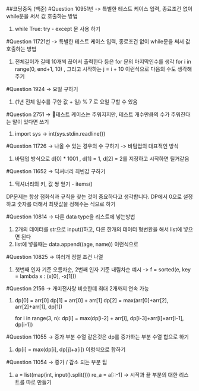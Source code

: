 ##코딩중독 (백준)
#Question 10951번 -> 특별한 테스트 케이스 입력, 종료조건 없이 while문을 써서 값 호출하는 방법

1. while True:
   try - except 문 사용 하기

#Question 11721번 -> 특별한 테스트 케이스 입력, 종료조건 없이 while문을 써서 값 호출하는 방법

1. 전체길이가 길떼 10개씩 끊어서 출력한다 등은 for 문의 마지막인수를 생각
   for i in range(0, end+1, 10) ,
   그리고 시작하는 j = i + 10 이런식으로 다음의 수도 생각해주기

#Question 1924 -> 요일 구하기

1. (1년 전체 일수를 구한 값 + 일) % 7 로 요일 구할 수 있음

#Question 2751 -> 테스트 케이스는 주워지지만, 테스트 개수만큼의 수가 주워진다는 말이 있다면 쓰기

1. import sys -> int(sys.stdin.readline())

#Question 11726 -> 나올 수 있는 경우의 수 구하기 -> 바텀업의 대표적인 방식

1. 바텀업 방식으로 d[0] \* 1001 , d[1] = 1, d[2] = 2를 지정하고 시작하면 될거같음

#Question 11652 -> 딕셔너리 최빈값 구하기

1. 딕셔너리의 키, 값 쌍 얻기 - items()

DP문제는 항상 점화식과 규칙을 찾는 것이 중요하다고 생각합니다.
DP에서 0으로 설정하고 숫자를 더해서 최댓값을 정해주는 식으로 하기

#Question 10814 -> 다른 data type을 리스트에 넣는방법

1. 2개의 데이터를 str으로 input()하고, 다른 한개의 데이터 형변환을 해서 list에 넣으면 된다
2. list에 넣을때는 data.append((age, name)) 이런식으로

#Question 10825 -> 여러개 정렬 조건 나열

1. 첫번째 인자 기준 오름차순, 2번째 인자 기준 내림차순 예시
   -> f = sorted(e, key = lambda x : (x[0], -x[1]))

#Question 2156 -> 개미전사랑 비슷한데 최대 2개까지 연속 가능

1.  dp[0] = arr[0]
    dp[1] = arr[0] + arr[1]
    dp[2] = max(arr[0]+arr[2], arr[2]+arr[1], dp[1])

    for i in range(3, n):
    dp[i] = max(dp[i-2] + arr[i], dp[i-3]+arr[i]+arr[i-1], dp[i-1])

#Question 11055 -> 증가 부분 수열 같은것은 dp를 증가하는 부분 수열 합으로 하기

1. dp[i] = max(dp[i], dp[j]+a[i]) 이렁식으로 합하기

#Question 11054 -> 증가 / 감소 되는 부분 팁

1.  a = list(map(int, input().split()))
    re_a = a[::-1] -> 시작과 끝 부분의 대한 리스트를 따로 만들기
